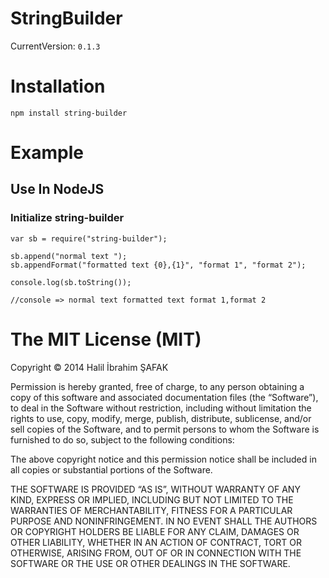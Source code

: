 # StringBuilder

CurrentVersion: `0.1.3`

# Installation

`npm install string-builder`


# Example

## Use In NodeJS

### Initialize string-builder

```
var sb = require("string-builder");

sb.append("normal text ");
sb.appendFormat("formatted text {0},{1}", "format 1", "format 2");

console.log(sb.toString());

//console => normal text formatted text format 1,format 2

```


# The MIT License (MIT)

Copyright © 2014 Halil İbrahim ŞAFAK

Permission is hereby granted, free of charge, to any person obtaining a copy of this software and associated documentation files (the “Software”), to deal in the Software without restriction, including without limitation the rights to use, copy, modify, merge, publish, distribute, sublicense, and/or sell copies of the Software, and to permit persons to whom the Software is furnished to do so, subject to the following conditions:

The above copyright notice and this permission notice shall be included in all copies or substantial portions of the Software.

THE SOFTWARE IS PROVIDED “AS IS”, WITHOUT WARRANTY OF ANY KIND, EXPRESS OR IMPLIED, INCLUDING BUT NOT LIMITED TO THE WARRANTIES OF MERCHANTABILITY, FITNESS FOR A PARTICULAR PURPOSE AND NONINFRINGEMENT. IN NO EVENT SHALL THE AUTHORS OR COPYRIGHT HOLDERS BE LIABLE FOR ANY CLAIM, DAMAGES OR OTHER LIABILITY, WHETHER IN AN ACTION OF CONTRACT, TORT OR OTHERWISE, ARISING FROM, OUT OF OR IN CONNECTION WITH THE SOFTWARE OR THE USE OR OTHER DEALINGS IN THE SOFTWARE.